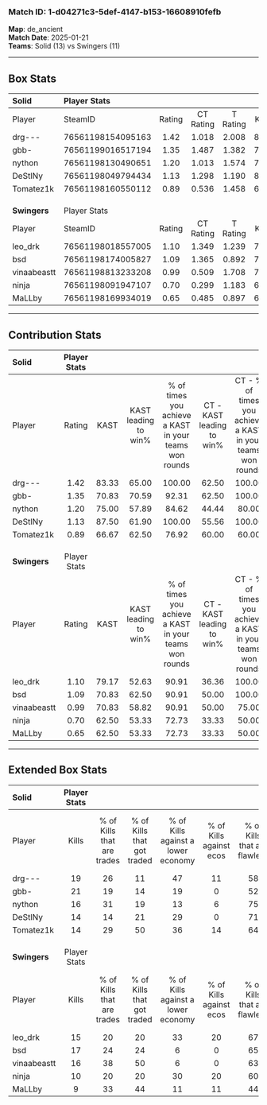 ### Match ID: 1-d04271c3-5def-4147-b153-16608910fefb  
**Map**: de_ancient  
**Match Date**: 2025-01-21  
**Teams**: Solid (13) vs Swingers (11)  

---  

## Box Stats  

| **Solid**    | Player Stats      |        |           |          |       |      |       |         |        |      |     |
| :- | :- | :-: | :-: | :-: | :-: | :-: | :-: | :-: | :-: | :-: | :-: |
| Player       | SteamID           | Rating | CT Rating | T Rating | KAST  | ADR  | Kills | Assists | Deaths | K/D  | HS% |
| drg---       | 76561198154095163 |  1.42  |   1.018   |  2.008   | 83.33 | 97.4 |  19   |    6    |   12   | 1.58 | 68  |
| gbb-         | 76561199016517194 |  1.35  |   1.487   |  1.382   | 70.83 | 81.4 |  21   |    4    |   12   | 1.75 | 52  |
| nython       | 76561198130490651 |  1.20  |   1.013   |  1.574   | 75.00 | 83.3 |  16   |    8    |   13   | 1.23 | 37  |
| DeStlNy      | 76561198049794434 |  1.13  |   1.298   |  1.190   | 87.50 | 68.0 |  14   |    5    |   14   | 1.00 | 57  |
| Tomatez1k    | 76561198160550112 |  0.89  |   0.536   |  1.458   | 66.67 | 63.4 |  14   |    2    |   17   | 0.82 | 50  |
|              |                   |        |           |          |       |      |       |         |        |      |     |
|              |                   |        |           |          |       |      |       |         |        |      |     |
|              |                   |        |           |          |       |      |       |         |        |      |     |
| **Swingers** | Player Stats      |        |           |          |       |      |       |         |        |      |     |
| Player       | SteamID           | Rating | CT Rating | T Rating | KAST  | ADR  | Kills | Assists | Deaths | K/D  | HS% |
| leo_drk      | 76561198018557005 |  1.10  |   1.349   |  1.239   | 79.17 | 84.0 |  15   |    6    |   17   | 0.88 | 66  |
| bsd          | 76561198174005827 |  1.09  |   1.365   |  0.892   | 70.83 | 72.2 |  17   |    6    |   16   | 1.06 | 52  |
| vinaabeastt  | 76561198813233208 |  0.99  |   0.509   |  1.708   | 70.83 | 70.5 |  16   |    7    |   19   | 0.84 | 87  |
| ninja        | 76561198091947107 |  0.70  |   0.299   |  1.183   | 62.50 | 49.2 |  10   |    4    |   16   | 0.63 | 80  |
| MaLLby       | 76561198169934019 |  0.65  |   0.485   |  0.897   | 62.50 | 51.6 |   9   |    4    |   17   | 0.53 | 11  |
---  

## Contribution Stats  

| **Solid**    | Player Stats |       |                      |                                                        |                           |                                                             |                          |                                                            |
| :- | :-: | :-: | :-: | :-: | :-: | :-: | :-: | :-: |
| Player       |    Rating    | KAST  | KAST leading to win% | % of times you achieve a KAST in your teams won rounds | CT - KAST leading to win% | CT - % of times you achieve a KAST in your teams won rounds | T - KAST leading to win% | T - % of times you achieve a KAST in your teams won rounds |
| drg---       |     1.42     | 83.33 |        65.00         |                         100.00                         |           62.50           |                           100.00                            |          66.67           |                           100.00                           |
| gbb-         |     1.35     | 70.83 |        70.59         |                         92.31                          |           62.50           |                           100.00                            |          77.78           |                           87.50                            |
| nython       |     1.20     | 75.00 |        57.89         |                         84.62                          |           44.44           |                            80.00                            |          70.00           |                           87.50                            |
| DeStlNy      |     1.13     | 87.50 |        61.90         |                         100.00                         |           55.56           |                           100.00                            |          66.67           |                           100.00                           |
| Tomatez1k    |     0.89     | 66.67 |        62.50         |                         76.92                          |           60.00           |                            60.00                            |          63.64           |                           87.50                            |
|              |              |       |                      |                                                        |                           |                                                             |                          |                                                            |
|              |              |       |                      |                                                        |                           |                                                             |                          |                                                            |
|              |              |       |                      |                                                        |                           |                                                             |                          |                                                            |
| **Swingers** | Player Stats |       |                      |                                                        |                           |                                                             |                          |                                                            |
| Player       |    Rating    | KAST  | KAST leading to win% | % of times you achieve a KAST in your teams won rounds | CT - KAST leading to win% | CT - % of times you achieve a KAST in your teams won rounds | T - KAST leading to win% | T - % of times you achieve a KAST in your teams won rounds |
| leo_drk      |     1.10     | 79.17 |        52.63         |                         90.91                          |           36.36           |                           100.00                            |          75.00           |                           85.71                            |
| bsd          |     1.09     | 70.83 |        62.50         |                         90.91                          |           50.00           |                           100.00                            |          75.00           |                           85.71                            |
| vinaabeastt  |     0.99     | 70.83 |        58.82         |                         90.91                          |           50.00           |                            75.00                            |          63.64           |                           100.00                           |
| ninja        |     0.70     | 62.50 |        53.33         |                         72.73                          |           33.33           |                            50.00                            |          66.67           |                           85.71                            |
| MaLLby       |     0.65     | 62.50 |        53.33         |                         72.73                          |           33.33           |                            50.00                            |          66.67           |                           85.71                            |
---  

## Extended Box Stats  

| **Solid**    | Player Stats |                            |                            |                                    |                         |                              |                                 |        |                             |                                     |                          |                               |                            |
| :- | :-: | :-: | :-: | :-: | :-: | :-: | :-: | :-: | :-: | :-: | :-: | :-: | :-: |
| Player       |    Kills     | % of Kills that are trades | % of Kills that got traded | % of Kills against a lower economy | % of Kills against ecos | % of Kills that are flawless | % of Kills that are close duels | Deaths | % of Deaths that get traded | % of Deaths against a lower economy | % of Deaths against ecos | % of Deaths that are flawless | % of Deaths that are close |
| drg---       |      19      |             26             |             11             |                 47                 |           11            |              58              |                5                |   12   |             33              |                  8                  |            0             |              58               |             8              |
| gbb-         |      21      |             19             |             14             |                 19                 |            0            |              52              |                5                |   12   |             33              |                  8                  |            0             |              75               |             0              |
| nython       |      16      |             31             |             19             |                 13                 |            6            |              75              |                0                |   13   |             23              |                 15                  |            0             |              54               |             8              |
| DeStlNy      |      14      |             14             |             21             |                 29                 |            0            |              71              |                7                |   14   |             36              |                 21                  |            7             |              50               |             21             |
| Tomatez1k    |      14      |             29             |             50             |                 36                 |           14            |              64              |                0                |   17   |             29              |                 18                  |            6             |              59               |             0              |
|              |              |                            |                            |                                    |                         |                              |                                 |        |                             |                                     |                          |                               |                            |
|              |              |                            |                            |                                    |                         |                              |                                 |        |                             |                                     |                          |                               |                            |
|              |              |                            |                            |                                    |                         |                              |                                 |        |                             |                                     |                          |                               |                            |
| **Swingers** | Player Stats |                            |                            |                                    |                         |                              |                                 |        |                             |                                     |                          |                               |                            |
| Player       |    Kills     | % of Kills that are trades | % of Kills that got traded | % of Kills against a lower economy | % of Kills against ecos | % of Kills that are flawless | % of Kills that are close duels | Deaths | % of Deaths that get traded | % of Deaths against a lower economy | % of Deaths against ecos | % of Deaths that are flawless | % of Deaths that are close |
| leo_drk      |      15      |             20             |             20             |                 33                 |           20            |              67              |                0                |   17   |             29              |                 12                  |            0             |              47               |             0              |
| bsd          |      17      |             24             |             24             |                 6                  |            0            |              65              |               12                |   16   |             25              |                  6                  |            0             |              88               |             6              |
| vinaabeastt  |      16      |             38             |             50             |                 6                  |            0            |              63              |                0                |   19   |             26              |                 11                  |            0             |              68               |             0              |
| ninja        |      10      |             20             |             20             |                 30                 |           20            |              60              |               20                |   16   |             13              |                  0                  |            0             |              81               |             0              |
| MaLLby       |      9       |             33             |             44             |                 11                 |           11            |              44              |               11                |   17   |             12              |                  6                  |            0             |              41               |             12             |
